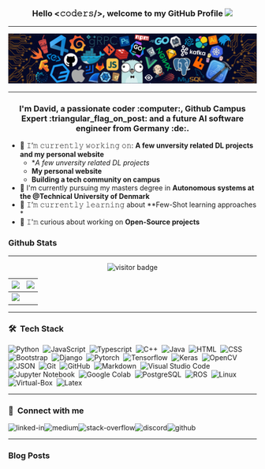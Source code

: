 <h3 align="center">Hello <𝚌𝚘𝚍𝚎𝚛𝚜/>, welcome to my GitHub Profile <img height="40" src="https://emoji.gg/assets/emoji/7333-parrotdance.gif"></h1>

<hr>
<p align="center"><img src="https://raw.githubusercontent.com/KevinPatel04/KevinPatel04/master/header.png"></p>
<hr>

<h3 align="center">I'm David, a passionate coder :computer:, Github Campus Expert :triangular_flag_on_post: and a future AI software engineer from Germany :de:.</h3>

- 🔭 𝙸’𝚖 𝚌𝚞𝚛𝚛𝚎𝚗𝚝𝚕𝚢 𝚠𝚘𝚛𝚔𝚒𝚗𝚐 𝚘𝚗: **A few unversity related DL projects and my personal website**
  -  **A few unversity related DL projects*
  -  **My personal website**
  -  **Building a tech community on campus**
- 🏫 I'm currently pursuing my masters degree in **Autonomous systems at the @Technical University of Denmark**
- 🌱 𝙸’𝚖 𝚌𝚞𝚛𝚛𝚎𝚗𝚝𝚕𝚢 𝚕𝚎𝚊𝚛𝚗𝚒𝚗𝚐 about **Few-Shot learning approaches *
- 👯  𝙸'𝚖 curious about working on **Open-Source projects**

<h3 align="left">Github Stats</h3>
<hr>

<p align="center"><img src="https://profile-counter.glitch.me/%7Bdavelbit%7D/count.svg" alt="visitor badge"/></p>

<img src="https://github-readme-stats.vercel.app/api?username=davelbit&&show_icons=true&count_private=true&theme=github_dark">|<img  src="https://github-readme-streak-stats.herokuapp.com/?user=davelbit&theme=blueberry_duo"/>
|---|---|
<img src="https://github-readme-stats.vercel.app/api/top-langs/?username=davelbit&layout=compact&theme=github_dark"/>|

<hr>

### 🛠 &nbsp;Tech Stack

![Python](https://img.shields.io/badge/-Python-05122A?style=flat&logo=python)&nbsp;
![JavaScript](https://img.shields.io/badge/-JavaScript-05122A?style=flat&logo=javascript)&nbsp;
![Typescript](https://img.shields.io/badge/-Typescript-05122A?style=flat&logo=typescript&logoColor=777BB4)&nbsp;
![C++](https://img.shields.io/badge/-C++-05122A?style=flat&logo=C%2B%2B&logoColor=00599C)&nbsp;
![Java](https://img.shields.io/badge/-Java-05122A?style=flat&logo=java&logoColor=008080)&nbsp;
![HTML](https://img.shields.io/badge/-HTML-05122A?style=flat&logo=HTML5)&nbsp;
![CSS](https://img.shields.io/badge/-CSS-05122A?style=flat&logo=CSS3&logoColor=1572B6)&nbsp;
![Bootstrap](https://img.shields.io/badge/-Bootstrap-05122A?style=flat&logo=bootstrap&logoColor=563D7C)&nbsp;
![Django](https://img.shields.io/badge/-Django-05122A?style=flat&logo=django&logoColor=092E20)&nbsp;
![Pytorch](https://img.shields.io/badge/-Pytorch-05122A?style=flat&logo=pytorch&logoColor=02569B)&nbsp;
![Tensorflow](https://img.shields.io/badge/-Tensorflow-05122A?style=flat&logo=tensorflow&logoColor=008080)&nbsp;
![Keras](https://img.shields.io/badge/-Keras-05122A?style=flat&logo=keras&logoColor=D00000)&nbsp;
![OpenCV](https://img.shields.io/badge/-OpenCV-05122A?style=flat&logo=opencv&logoColor=5C3EE8)&nbsp;
![JSON](https://img.shields.io/badge/-JSON-05122A?style=flat&logo=json&logoColor=000000)&nbsp;
![Git](https://img.shields.io/badge/-Git-05122A?style=flat&logo=git)&nbsp;
![GitHub](https://img.shields.io/badge/-GitHub-05122A?style=flat&logo=github)&nbsp;
![Markdown](https://img.shields.io/badge/-Markdown-05122A?style=flat&logo=markdown)&nbsp;
![Visual Studio Code](https://img.shields.io/badge/-Visual%20Studio%20Code-05122A?style=flat&logo=visual-studio-code&logoColor=007ACC)&nbsp;
![Jupyter Notebook](https://img.shields.io/badge/-Jupyter%20Notebook-05122A?style=flat&logo=jupyter&logoColor=F37626)&nbsp;
![Google Colab](https://img.shields.io/badge/-Google%20Colab-05122A?style=flat&logo=google-colab&logoColor=F9AB00)&nbsp;
![PostgreSQL](https://img.shields.io/badge/-PostgreSQL-05122A?style=flat&logo=postgresql&logoColor=336791)&nbsp;
![ROS](https://img.shields.io/badge/-Ros-05122A?style=flat&logo=ros&logoColor=008080)&nbsp;
![Linux](https://img.shields.io/badge/-Linux-05122A?style=flat&logo=linux&logoColor=008080)&nbsp;
![Virtual-Box](https://img.shields.io/badge/-Virtualbox-05122A?style=flat&logo=virtualbox&logoColor=008080)&nbsp;
![Latex](https://img.shields.io/badge/-Latex-05122A?style=flat&logo=latex&logoColor=008080)&nbsp;

<hr>

### :speech_balloon: &nbsp;Connect with me
[<img align="left" alt="linked-in" src="https://img.shields.io/badge/linkedin-%230077B5.svg?&style=for-the-badge&logo=linkedin&logoColor=white" />](https://www.linkedin.com/in/david-anthony-parham-ab74a213b/)

[<img align="left" alt="medium" src="https://img.shields.io/badge/medium-%2312100E.svg?&style=for-the-badge&logo=medium&logoColor=white" />](https://medium.com/@davidanthonyparham)

[<img align="left" alt="stack-overflow" src="https://img.shields.io/badge/stack%20overflow-FE7A16?logo=stack-overflow&logoColor=white&style=for-the-badge" />](https://stackoverflow.com/users/9907014/arseen)

[<img align="left" alt="discord" src="https://img.shields.io/badge/Discord-7289DA?style=for-the-badge&logo=discord&logoColor=white" />]()

[<img align="left" alt="github" src="https://img.shields.io/badge/GitHub-100000?style=for-the-badge&logo=github&logoColor=white" />](https://github.com/davidlbit)
<br>
<hr>

<h3> Blog Posts </h3>
<!-- BLOG-POST-LIST:START -->
 
<!-- BLOG-POST-LIST:END -->

